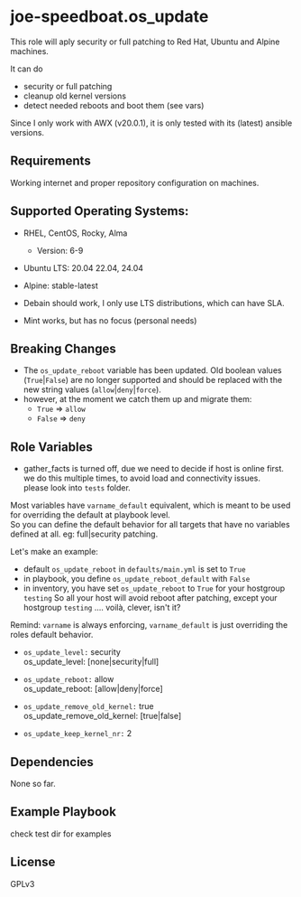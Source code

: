 # joe-speedboat.os_update

This role will aply security or full patching to Red Hat, Ubuntu and Alpine machines.

It can do 
* security or full patching
* cleanup old kernel versions
* detect needed reboots and boot them (see vars)

Since I only work with AWX (v20.0.1), it is only tested with its (latest) ansible versions.

## Requirements

Working internet and proper repository configuration on machines.

## Supported Operating Systems:
* RHEL, CentOS, Rocky, Alma
  * Version: 6-9 

* Ubuntu LTS: 20.04 22.04, 24.04

* Alpine: stable-latest

* Debain should work, I only use LTS distributions, which can have SLA.

* Mint works, but has no focus (personal needs)

## Breaking Changes
* The `os_update_reboot` variable has been updated. 
  Old boolean values (`True`|`False`) are no longer supported and should be replaced 
  with the new string values (`allow`|`deny`|`force`).
* however, at the moment we catch them up and migrate them:
  * `True` => `allow`
  * `False` => `deny`

## Role Variables
* gather_facts is turned off, due we need to decide if host is online first.    
  we do this multiple times, to avoid load and connectivity issues.   
  please look into `tests` folder.   

Most variables have ```varname_default``` equivalent, which is meant to be used for overriding the default at playbook level.   
So you can define the default behavior for all targets that have no variables defined at all. eg: full|security patching.   

Let's make an example:
* default ```os_update_reboot``` in ```defaults/main.yml``` is set to ```True```
* in playbook, you define ```os_update_reboot_default``` with ```False```
* in inventory, you have set ```os_update_reboot``` to ```True``` for your hostgroup ```testing```
So all your host will avoid reboot after patching, except your hostgroup ```testing``` .... voilà, clever, isn't it?   

Remind: `varname` is always enforcing, `varname_default` is just overriding the roles default behavior.

* `os_update_level:` security   
os_update_level: [none|security|full]

* `os_update_reboot:` allow   
os_update_reboot: [allow|deny|force]

* `os_update_remove_old_kernel:` true   
os_update_remove_old_kernel: [true|false]

* `os_update_keep_kernel_nr:` 2


## Dependencies
None so far.

## Example Playbook

check test dir for examples

## License

GPLv3

